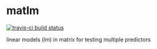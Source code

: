 # matlm

[![travis-ci build status](https://travis-ci.org/variani/matlm.svg?branch=master)](https://travis-ci.org/variani/matlm)

linear models (lm) in matrix for testing multiple predictors
